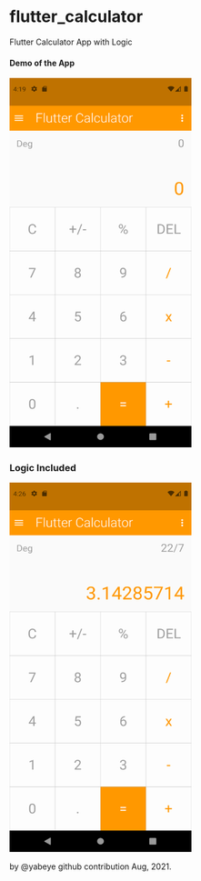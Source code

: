 # flutter_calculator

Flutter Calculator App with Logic

#### Demo of the App 

<img src="https://github.com/yabeye/flutter-calculator/blob/master/screenshots/demo.png" alt="calculator" width="320" height="650"/>


### Logic Included
<img src="https://github.com/yabeye/flutter-calculator/blob/master/screenshots/demopi.png" alt="calculator" width="320" height="650"/>

by @yabeye github contribution Aug, 2021.
